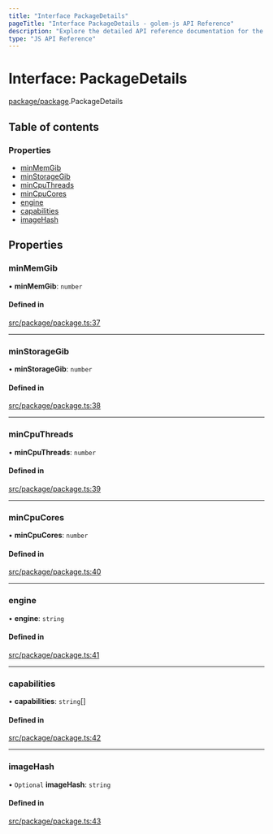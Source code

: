 ```yaml
---
title: "Interface PackageDetails"
pageTitle: "Interface PackageDetails - golem-js API Reference"
description: "Explore the detailed API reference documentation for the Interface PackageDetails within the golem-js SDK for the Golem Network."
type: "JS API Reference"
---
```

# Interface: PackageDetails

[package/package](../modules/package_package).PackageDetails

## Table of contents

### Properties

- [minMemGib](package_package.PackageDetails#minmemgib)
- [minStorageGib](package_package.PackageDetails#minstoragegib)
- [minCpuThreads](package_package.PackageDetails#mincputhreads)
- [minCpuCores](package_package.PackageDetails#mincpucores)
- [engine](package_package.PackageDetails#engine)
- [capabilities](package_package.PackageDetails#capabilities)
- [imageHash](package_package.PackageDetails#imagehash)

## Properties

### minMemGib

• **minMemGib**: `number`

#### Defined in

[src/package/package.ts:37](https://github.com/golemfactory/golem-js/blob/9789a95/src/package/package.ts#L37)

___

### minStorageGib

• **minStorageGib**: `number`

#### Defined in

[src/package/package.ts:38](https://github.com/golemfactory/golem-js/blob/9789a95/src/package/package.ts#L38)

___

### minCpuThreads

• **minCpuThreads**: `number`

#### Defined in

[src/package/package.ts:39](https://github.com/golemfactory/golem-js/blob/9789a95/src/package/package.ts#L39)

___

### minCpuCores

• **minCpuCores**: `number`

#### Defined in

[src/package/package.ts:40](https://github.com/golemfactory/golem-js/blob/9789a95/src/package/package.ts#L40)

___

### engine

• **engine**: `string`

#### Defined in

[src/package/package.ts:41](https://github.com/golemfactory/golem-js/blob/9789a95/src/package/package.ts#L41)

___

### capabilities

• **capabilities**: `string`[]

#### Defined in

[src/package/package.ts:42](https://github.com/golemfactory/golem-js/blob/9789a95/src/package/package.ts#L42)

___

### imageHash

• `Optional` **imageHash**: `string`

#### Defined in

[src/package/package.ts:43](https://github.com/golemfactory/golem-js/blob/9789a95/src/package/package.ts#L43)
